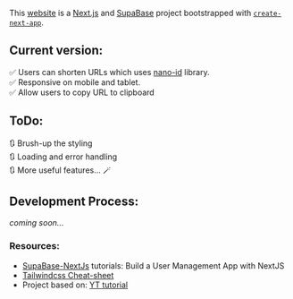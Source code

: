 This [website](https://minio.vercel.app/) is a [Next.js](https://nextjs.org/) and [SupaBase](https://supabase.com/docs) project bootstrapped with [`create-next-app`](https://github.com/vercel/next.js/tree/canary/packages/create-next-app).

## Current version:

✅ Users can shorten URLs which uses [nano-id](https://www.npmjs.com/package/nanoid) library.<br>
✅ Responsive on mobile and tablet.<br>
✅ Allow users to copy URL to clipboard<br>

## ToDo:

🔃 Brush-up the styling<br>
🔃 Loading and error handling<br>
🔃 More useful features... 🪄<br>

## Development Process:

_coming soon..._

### Resources:

- [SupaBase-NextJs](https://supabase.com/docs/guides/getting-started/tutorials/with-nextjs) tutorials: Build a User Management App with NextJS
- [Tailwindcss Cheat-sheet](https://tailwindcomponents.com/cheatsheet/)
- Project based on: [YT tutorial](https://www.youtube.com/watch?v=9ft1zJAsVts&ab_channel=AryanSingh)
